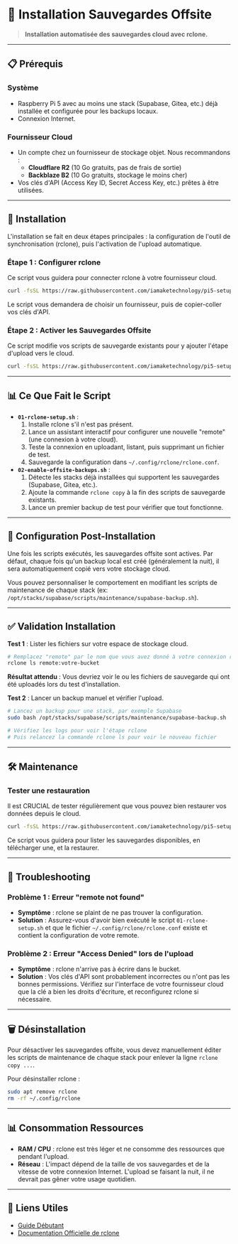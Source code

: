 # 🚀 Installation Sauvegardes Offsite

> **Installation automatisée des sauvegardes cloud avec rclone.**

---

## 📋 Prérequis

### Système
*   Raspberry Pi 5 avec au moins une stack (Supabase, Gitea, etc.) déjà installée et configurée pour les backups locaux.
*   Connexion Internet.

### Fournisseur Cloud
*   Un compte chez un fournisseur de stockage objet. Nous recommandons :
    *   **Cloudflare R2** (10 Go gratuits, pas de frais de sortie)
    *   **Backblaze B2** (10 Go gratuits, stockage le moins cher)
*   Vos clés d'API (Access Key ID, Secret Access Key, etc.) prêtes à être utilisées.

---

## 🚀 Installation

L'installation se fait en deux étapes principales : la configuration de l'outil de synchronisation (rclone), puis l'activation de l'upload automatique.

### Étape 1 : Configurer rclone

Ce script vous guidera pour connecter rclone à votre fournisseur cloud.

```bash
curl -fsSL https://raw.githubusercontent.com/iamaketechnology/pi5-setup/main/09-backups/restic-offsite/scripts/01-rclone-setup.sh | sudo bash
```

Le script vous demandera de choisir un fournisseur, puis de copier-coller vos clés d'API.

### Étape 2 : Activer les Sauvegardes Offsite

Ce script modifie vos scripts de sauvegarde existants pour y ajouter l'étape d'upload vers le cloud.

```bash
curl -fsSL https://raw.githubusercontent.com/iamaketechnology/pi5-setup/main/09-backups/restic-offsite/scripts/02-enable-offsite-backups.sh | sudo bash
```

---

## 📊 Ce Que Fait le Script

*   **`01-rclone-setup.sh`** :
    1.  Installe rclone s'il n'est pas présent.
    2.  Lance un assistant interactif pour configurer une nouvelle "remote" (une connexion à votre cloud).
    3.  Teste la connexion en uploadant, listant, puis supprimant un fichier de test.
    4.  Sauvegarde la configuration dans `~/.config/rclone/rclone.conf`.
*   **`02-enable-offsite-backups.sh`** :
    1.  Détecte les stacks déjà installées qui supportent les sauvegardes (Supabase, Gitea, etc.).
    2.  Ajoute la commande `rclone copy` à la fin des scripts de sauvegarde existants.
    3.  Lance un premier backup de test pour vérifier que tout fonctionne.

---

## 🔧 Configuration Post-Installation

Une fois les scripts exécutés, les sauvegardes offsite sont actives. Par défaut, chaque fois qu'un backup local est créé (généralement la nuit), il sera automatiquement copié vers votre stockage cloud.

Vous pouvez personnaliser le comportement en modifiant les scripts de maintenance de chaque stack (ex: `/opt/stacks/supabase/scripts/maintenance/supabase-backup.sh`).

---

## ✅ Validation Installation

**Test 1** : Lister les fichiers sur votre espace de stockage cloud.

```bash
# Remplacez "remote" par le nom que vous avez donné à votre connexion rclone
rclone ls remote:votre-bucket
```

**Résultat attendu** : Vous devriez voir le ou les fichiers de sauvegarde qui ont été uploadés lors du test d'installation.

**Test 2** : Lancer un backup manuel et vérifier l'upload.

```bash
# Lancez un backup pour une stack, par exemple Supabase
sudo bash /opt/stacks/supabase/scripts/maintenance/supabase-backup.sh

# Vérifiez les logs pour voir l'étape rclone
# Puis relancez la commande rclone ls pour voir le nouveau fichier
```

---

## 🛠️ Maintenance

### Tester une restauration

Il est CRUCIAL de tester régulièrement que vous pouvez bien restaurer vos données depuis le cloud.

```bash
curl -fsSL https://raw.githubusercontent.com/iamaketechnology/pi5-setup/main/09-backups/restic-offsite/scripts/03-restore-from-offsite.sh | sudo bash
```

Ce script vous guidera pour lister les sauvegardes disponibles, en télécharger une, et la restaurer.

---

## 🐛 Troubleshooting

### Problème 1 : Erreur "remote not found"
*   **Symptôme** : rclone se plaint de ne pas trouver la configuration.
*   **Solution** : Assurez-vous d'avoir bien exécuté le script `01-rclone-setup.sh` et que le fichier `~/.config/rclone/rclone.conf` existe et contient la configuration de votre remote.

### Problème 2 : Erreur "Access Denied" lors de l'upload
*   **Symptôme** : rclone n'arrive pas à écrire dans le bucket.
*   **Solution** : Vos clés d'API sont probablement incorrectes ou n'ont pas les bonnes permissions. Vérifiez sur l'interface de votre fournisseur cloud que la clé a bien les droits d'écriture, et reconfigurez rclone si nécessaire.

---

## 🗑️ Désinstallation

Pour désactiver les sauvegardes offsite, vous devez manuellement éditer les scripts de maintenance de chaque stack pour enlever la ligne `rclone copy ...`.

Pour désinstaller rclone :

```bash
sudo apt remove rclone
rm -rf ~/.config/rclone
```

---

## 📊 Consommation Ressources

*   **RAM / CPU** : rclone est très léger et ne consomme des ressources que pendant l'upload.
*   **Réseau** : L'impact dépend de la taille de vos sauvegardes et de la vitesse de votre connexion Internet. L'upload se faisant la nuit, il ne devrait pas gêner votre usage quotidien.

---

## 🔗 Liens Utiles

*   [Guide Débutant](backup-guide.md)
*   [Documentation Officielle de rclone](https://rclone.org/)
